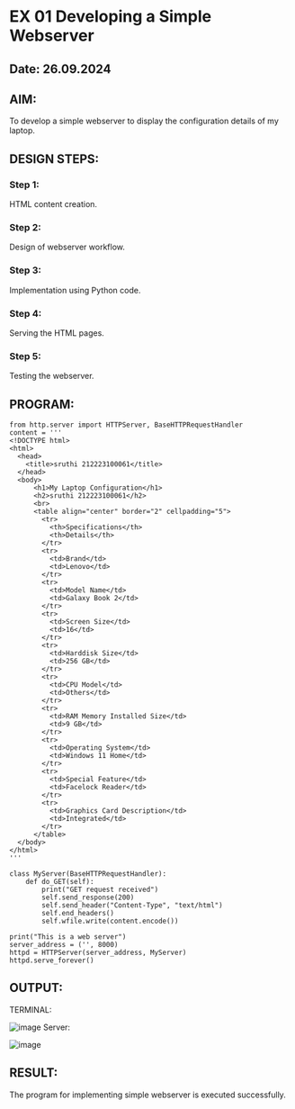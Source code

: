 # EX 01 Developing a Simple Webserver
## Date: 26.09.2024

## AIM:
To develop a simple webserver to display the configuration details of my laptop.

## DESIGN STEPS:
### Step 1: 
HTML content creation.

### Step 2:
Design of webserver workflow.

### Step 3:
Implementation using Python code.

### Step 4:
Serving the HTML pages.

### Step 5:
Testing the webserver.

## PROGRAM:
```
from http.server import HTTPServer, BaseHTTPRequestHandler
content = '''
<!DOCTYPE html>
<html>
  <head>
    <title>sruthi 212223100061</title>
  </head>
  <body>
      <h1>My Laptop Configuration</h1>
      <h2>sruthi 212223100061</h2>
      <br>
      <table align="center" border="2" cellpadding="5">
        <tr>
          <th>Specifications</th>
          <th>Details</th>
        </tr>
        <tr>
          <td>Brand</td>
          <td>Lenovo</td>
        </tr>
        <tr>
          <td>Model Name</td>
          <td>Galaxy Book 2</td>
        </tr>
        <tr>
          <td>Screen Size</td>
          <td>16</td>
        </tr>
        <tr>
          <td>Harddisk Size</td>
          <td>256 GB</td>
        </tr>
        <tr>
          <td>CPU Model</td>
          <td>Others</td>
        </tr>
        <tr>
          <td>RAM Memory Installed Size</td>
          <td>9 GB</td>
        </tr>
        <tr>
          <td>Operating System</td>
          <td>Windows 11 Home</td>
        </tr>
        <tr>
          <td>Special Feature</td>
          <td>Facelock Reader</td>
        </tr>
        <tr>
          <td>Graphics Card Description</td>
          <td>Integrated</td>
        </tr>
      </table>
  </body>
</html>
'''

class MyServer(BaseHTTPRequestHandler):
    def do_GET(self):
        print("GET request received")
        self.send_response(200)
        self.send_header("Content-Type", "text/html")
        self.end_headers()
        self.wfile.write(content.encode())

print("This is a web server")
server_address = ('', 8000)
httpd = HTTPServer(server_address, MyServer)
httpd.serve_forever()
```
## OUTPUT:
TERMINAL:

![image](https://github.com/user-attachments/assets/98408244-2bcc-49b7-bc8a-21c8d9fe5cf1)
Server:

![image](https://github.com/user-attachments/assets/da60c79c-0c78-4396-a0ff-6243c088c674)


## RESULT:
The program for implementing simple webserver is executed successfully.
